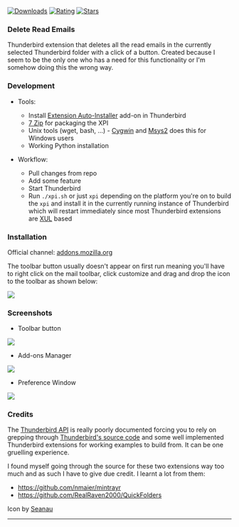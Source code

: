[![Downloads][9]][8]
[![Rating][10]][12]
[![Stars][11]][8]

### Delete Read Emails

Thunderbird extension that deletes all the read emails in the currently selected
Thunderbird folder with a click of a button. Created because I seem to be the only
one who has a need for this functionality or I'm somehow doing this the wrong way.

### Development

- Tools:

    + Install [Extension Auto-Installer][3] add-on in Thunderbird
    + [7 Zip](http://www.7-zip.org/download.html) for packaging the XPI
    + Unix tools (wget, bash, ...) - [Cygwin][2] and [Msys2][4] does this for Windows
      users
    + Working Python installation

- Workflow:

    + Pull changes from repo
    + Add some feature
    + Start Thunderbird
    + Run `./xpi.sh` or just `xpi` depending on the platform you're on to build the
      `xpi` and install it in the currently running instance of Thunderbird which will
      restart immediately since most Thunderbird extensions are [XUL][1] based

### Installation

Official channel: [addons.mozilla.org][8]

The toolbar button usually doesn't appear on first run meaning you'll have to right
click on the mail toolbar, click customize and drag and drop the icon to the toolbar
as shown below:

![](http://image.prntscr.com/image/129cf6049466423b9a92e1bd363dae5b.png)

### Screenshots

+ Toolbar button

![](http://image.prntscr.com/image/a02fce8f0df54c9ba07e4a7bde86d436.png)

+ Add-ons Manager

![](http://image.prntscr.com/image/79e3b9332b23485f9c9918e63acc9db1.png)

+ Preference Window

![](http://image.prntscr.com/image/3ae8ebd02f724ccb958293fd18747e01.png)

### Credits

The [Thunderbird API][6] is really poorly documented forcing you to rely on grepping
through [Thunderbird's source code][5] and some well implemented Thunderbird
extensions for working examples to build from. It can be one gruelling experience.

I found myself going through the source for these two extensions way too much and as
such I have to give due credit. I learnt a lot from them:

  + https://github.com/nmaier/mintrayr
  + https://github.com/RealRaven2000/QuickFolders

Icon by [Seanau][7]

---

[1]: https://developer.mozilla.org/en-US/docs/Mozilla/Tech/XUL
[2]: https://www.cygwin.com/
[3]: https://addons.mozilla.org/en-us/firefox/add-on/autoinstaller/
[4]: http://msys2.github.io/
[5]: https://dxr.mozilla.org/comm-central/source/
[6]: https://developer.mozilla.org/en-US/docs/Mozilla/Thunderbird/Thunderbird_API_documentation
[7]: http://www.iconarchive.com/show/email-icons-by-seanau/Delete-icon.html
[8]: https://addons.mozilla.org/en-US/firefox/addon/delete-read-emails/
[9]: https://img.shields.io/amo/d/delete-read-emails.svg
[10]: https://img.shields.io/amo/rating/delete-read-emails.svg
[11]: https://img.shields.io/amo/stars/delete-read-emails.svg
[12]: https://addons.mozilla.org/en-US/firefox/addon/delete-read-emails/reviews/
